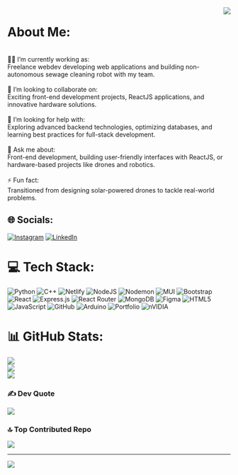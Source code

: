 <img align="right" src="https://visitor-badge.laobi.icu/badge?page_id=sudarsanan2004.sudarsanan2004"/>
<h1>About Me:</h1><br>
👨‍💻 I’m currently working as:<br>Freelance webdev developing web applications and building non-autonomous sewage cleaning robot with my team.<br><br>🤝 I’m looking to collaborate on:<br>Exciting front-end development projects, ReactJS applications, and innovative hardware solutions.<br><br>🧠 I’m looking for help with:<br>Exploring advanced backend technologies, optimizing databases, and learning best practices for full-stack development.<br><br>💬 Ask me about:<br>Front-end development, building user-friendly interfaces with ReactJS, or hardware-based projects like drones and robotics.<br><br>⚡ Fun fact:<br>Transitioned from designing solar-powered drones to tackle real-world problems.


## 🌐 Socials:
[![Instagram](https://img.shields.io/badge/Instagram-%23E4405F.svg?logo=Instagram&logoColor=white)](https://instagram.com/sudan.vikki) [![LinkedIn](https://img.shields.io/badge/LinkedIn-%230077B5.svg?logo=linkedin&logoColor=white)](https://linkedin.com/in/sudarsanan2004) 

# 💻 Tech Stack:
![Python](https://img.shields.io/badge/python-3670A0?style=flat-square&logo=python&logoColor=ffdd54) ![C++](https://img.shields.io/badge/c++-%2300599C.svg?style=flat-square&logo=c%2B%2B&logoColor=white) ![Netlify](https://img.shields.io/badge/netlify-%23000000.svg?style=flat-square&logo=netlify&logoColor=#00C7B7) ![NodeJS](https://img.shields.io/badge/node.js-6DA55F?style=flat-square&logo=node.js&logoColor=white) ![Nodemon](https://img.shields.io/badge/NODEMON-%23323330.svg?style=flat-square&logo=nodemon&logoColor=%BBDEAD) ![MUI](https://img.shields.io/badge/MUI-%230081CB.svg?style=flat-square&logo=mui&logoColor=white) ![Bootstrap](https://img.shields.io/badge/bootstrap-%238511FA.svg?style=flat-square&logo=bootstrap&logoColor=white) ![React](https://img.shields.io/badge/react-%2320232a.svg?style=flat-square&logo=react&logoColor=%2361DAFB) ![Express.js](https://img.shields.io/badge/express.js-%23404d59.svg?style=flat-square&logo=express&logoColor=%2361DAFB) ![React Router](https://img.shields.io/badge/React_Router-CA4245?style=flat-square&logo=react-router&logoColor=white) ![MongoDB](https://img.shields.io/badge/MongoDB-%234ea94b.svg?style=flat-square&logo=mongodb&logoColor=white) ![Figma](https://img.shields.io/badge/figma-%23F24E1E.svg?style=flat-square&logo=figma&logoColor=white) ![HTML5](https://img.shields.io/badge/html5-%23E34F26.svg?style=flat-square&logo=html5&logoColor=white) ![JavaScript](https://img.shields.io/badge/javascript-%23323330.svg?style=flat-square&logo=javascript&logoColor=%23F7DF1E) ![GitHub](https://img.shields.io/badge/github-%23121011.svg?style=flat-square&logo=github&logoColor=white) ![Arduino](https://img.shields.io/badge/-Arduino-00979D?style=flat-square&logo=Arduino&logoColor=white) ![Portfolio](https://img.shields.io/badge/Portfolio-%23000000.svg?style=flat-square&logo=firefox&logoColor=#FF7139) ![nVIDIA](https://img.shields.io/badge/nVIDIA-%2376B900.svg?style=flat-square&logo=nVIDIA&logoColor=white)
# 📊 GitHub Stats:
![](https://github-readme-stats.vercel.app/api?username=sudarsanan2004&theme=algolia&hide_border=false&include_all_commits=false&count_private=false)<br/>
![](https://github-readme-streak-stats.herokuapp.com/?user=sudarsanan2004&theme=algolia&hide_border=false)<br/>
![](https://github-readme-stats.vercel.app/api/top-langs/?username=sudarsanan2004&theme=algolia&hide_border=false&include_all_commits=false&count_private=false&layout=compact)

### ✍️ Dev Quote
![](https://quotes-github-readme.vercel.app/api?type=horizontal&theme=light)

### 🔝 Top Contributed Repo
![](https://github-contributor-stats.vercel.app/api?username=sudarsanan2004&limit=5&theme=default_repocard&combine_all_yearly_contributions=true)

---
[![](https://visitcount.itsvg.in/api?id=sudarsanan2004&icon=0&color=0)](https://visitcount.itsvg.in)

<!-- Proudly created with GPRM ( https://gprm.itsvg.in ) -->
